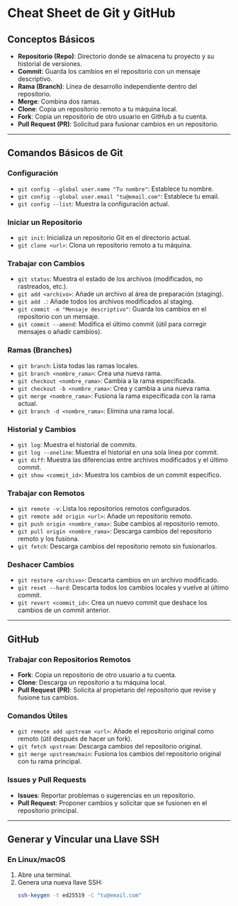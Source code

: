 # Cheat Sheet de Git y GitHub

## Conceptos Básicos
- **Repositorio (Repo)**: Directorio donde se almacena tu proyecto y su historial de versiones.
- **Commit**: Guarda los cambios en el repositorio con un mensaje descriptivo.
- **Rama (Branch)**: Línea de desarrollo independiente dentro del repositorio.
- **Merge**: Combina dos ramas.
- **Clone**: Copia un repositorio remoto a tu máquina local.
- **Fork**: Copia un repositorio de otro usuario en GitHub a tu cuenta.
- **Pull Request (PR)**: Solicitud para fusionar cambios en un repositorio.

---

## Comandos Básicos de Git

### Configuración
- `git config --global user.name "Tu nombre"`: Establece tu nombre.
- `git config --global user.email "tu@email.com"`: Establece tu email.
- `git config --list`: Muestra la configuración actual.

### Iniciar un Repositorio
- `git init`: Inicializa un repositorio Git en el directorio actual.
- `git clone <url>`: Clona un repositorio remoto a tu máquina.

### Trabajar con Cambios
- `git status`: Muestra el estado de los archivos (modificados, no rastreados, etc.).
- `git add <archivo>`: Añade un archivo al área de preparación (staging).
- `git add .`: Añade todos los archivos modificados al staging.
- `git commit -m "Mensaje descriptivo"`: Guarda los cambios en el repositorio con un mensaje.
- `git commit --amend`: Modifica el último commit (útil para corregir mensajes o añadir cambios).

### Ramas (Branches)
- `git branch`: Lista todas las ramas locales.
- `git branch <nombre_rama>`: Crea una nueva rama.
- `git checkout <nombre_rama>`: Cambia a la rama especificada.
- `git checkout -b <nombre_rama>`: Crea y cambia a una nueva rama.
- `git merge <nombre_rama>`: Fusiona la rama especificada con la rama actual.
- `git branch -d <nombre_rama>`: Elimina una rama local.

### Historial y Cambios
- `git log`: Muestra el historial de commits.
- `git log --oneline`: Muestra el historial en una sola línea por commit.
- `git diff`: Muestra las diferencias entre archivos modificados y el último commit.
- `git show <commit_id>`: Muestra los cambios de un commit específico.

### Trabajar con Remotos
- `git remote -v`: Lista los repositorios remotos configurados.
- `git remote add origin <url>`: Añade un repositorio remoto.
- `git push origin <nombre_rama>`: Sube cambios al repositorio remoto.
- `git pull origin <nombre_rama>`: Descarga cambios del repositorio remoto y los fusiona.
- `git fetch`: Descarga cambios del repositorio remoto sin fusionarlos.

### Deshacer Cambios
- `git restore <archivo>`: Descarta cambios en un archivo modificado.
- `git reset --hard`: Descarta todos los cambios locales y vuelve al último commit.
- `git revert <commit_id>`: Crea un nuevo commit que deshace los cambios de un commit anterior.

---

## GitHub

### Trabajar con Repositorios Remotos
- **Fork**: Copia un repositorio de otro usuario a tu cuenta.
- **Clone**: Descarga un repositorio a tu máquina local.
- **Pull Request (PR)**: Solicita al propietario del repositorio que revise y fusione tus cambios.

### Comandos Útiles
- `git remote add upstream <url>`: Añade el repositorio original como remoto (útil después de hacer un fork).
- `git fetch upstream`: Descarga cambios del repositorio original.
- `git merge upstream/main`: Fusiona los cambios del repositorio original con tu rama principal.

### Issues y Pull Requests
- **Issues**: Reportar problemas o sugerencias en un repositorio.
- **Pull Request**: Proponer cambios y solicitar que se fusionen en el repositorio principal.

---

## Generar y Vincular una Llave SSH

### En Linux/macOS
1. Abre una terminal.
2. Genera una nueva llave SSH:
   ```bash
   ssh-keygen -t ed25519 -C "tu@email.com"
